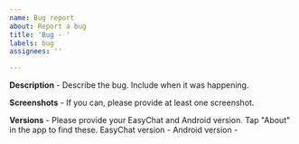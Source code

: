 ```yaml
---
name: Bug report
about: Report a bug
title: 'Bug - '
labels: bug
assignees: ''

---
```


**Description** - Describe the bug. Include when it was happening.




**Screenshots** - If you can, please provide at least one screenshot.





**Versions** - Please provide your EasyChat and Android version. Tap "About" in the app to find these.
EasyChat version - 
Android version -
